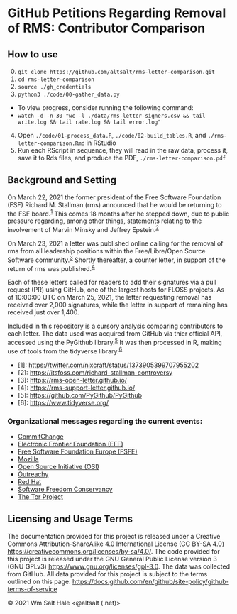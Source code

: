 # GitHub Petitions Regarding Removal of RMS: Contributor Comparison

## How to use
0. `git clone https://github.com/altsalt/rms-letter-comparison.git`
1. `cd rms-letter-comparison`
2. `source ./gh_credentials`
3. `python3 ./code/00-gather_data.py`
  - To view progress, consider running the following command:
  - `watch -d -n 30 "wc -l ./data/rms-letter-signers.csv && tail write.log && tail rate.log && tail error.log"`
4. Open `./code/01-process_data.R`, `./code/02-build_tables.R`, and `./rms-letter-comparison.Rmd` in RStudio
5. Run each RScript in sequence, they will read in the raw data, process it, save it to Rds files, and produce the PDF, `./rms-letter-comparison.pdf`

## Background and Setting
On March 22, 2021 the former president of the Free Software Foundation (FSF) Richard M. Stallman (rms) announced that he would be returning to the FSF board.<sup>[1](#fn1)</sup> This comes 18 months after he stepped down, due to public pressure regarding, among other things, statements relating to the involvement of Marvin Minsky and Jeffrey Epstein.<sup>[2](#fn2)</sup>

On March 23, 2021 a letter was published online calling for the removal of rms from all leadership positions within the Free/Libre/Open Source Software community.<sup>[3](#fn3)</sup> Shortly thereafter, a counter letter, in support of the return of rms was published.<sup>[4](#fn4)</sup>

Each of these letters called for readers to add their signatures via a pull request (PR) using GitHub, one of the largest hosts for FLOSS projects. As of 10:00:00 UTC on March 25, 2021, the letter requesting removal has received over 2,000 signatures, while the letter in support of remaining has received just over 1,400.

Included in this repository is a cursory analysis comparing contributors to each letter. The data used was acquired from GitHub via thier official API, accessed using the PyGithub library.<sup>[5](#fn5)</sup> It was then processed in R, making use of tools from the tidyverse library.<sup>[6](#fn6)</sup>

- <a name="fn1">[1]</a>: https://twitter.com/nixcraft/status/1373905399707955202
- <a name="fn2">[2]</a>: https://itsfoss.com/richard-stallman-controversy
- <a name="fn3">[3]</a>: https://rms-open-letter.github.io/
- <a name="fn4">[4]</a>: https://rms-support-letter.github.io/
- <a name="fn5">[5]</a>: https://github.com/PyGithub/PyGithub
- <a name="fn6">[6]</a>: https://www.tidyverse.org/

### Organizational messages regarding the current events:
- [CommitChange](https://twitter.com/wwahammy/status/1374771022289854465)
- [Electronic Frontier Foundation (EFF)](https://www.eff.org/deeplinks/2021/03/statement-re-election-richard-stallman-fsf-board)
- [Free Software Foundation Europe (FSFE)](https://fsfe.org/news/2021/news-20210324-01.html)
- [Mozilla](https://twitter.com/mozilla/status/1374513444838199304)
- [Open Source Initiative (OSI)](https://opensource.org/OSI_Response)
- [Outreachy](https://www.outreachy.org/blog/2021-03-23/fsf-participation-barred/)
- [Red Hat](https://www.redhat.com/en/blog/red-hat-statement-about-richard-stallmans-return-free-software-foundation-board)
- [Software Freedom Conservancy](https://sfconservancy.org/blog/2021/mar/23/outreachy-fsf/)
- [The Tor Project](https://twitter.com/torproject/status/1374754834050654212)

## Licensing and Usage Terms
The documentation provided for this project is released under a Creative Commons Attribution-ShareAlike 4.0 International License (CC BY-SA 4.0) https://creativecommons.org/licenses/by-sa/4.0/. The code provided for this project is released under the GNU General Public License version 3 (GNU GPLv3) https://www.gnu.org/licenses/gpl-3.0. The data was collected from GitHub. All data provided for this project is subject to the terms outlined on this page: https://docs.github.com/en/github/site-policy/github-terms-of-service

🄯 2021 Wm Salt Hale <@altsalt (.net)>
